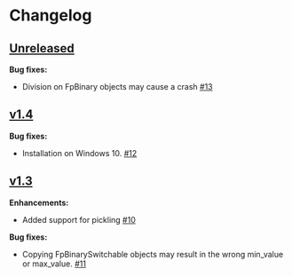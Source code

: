 # Changelog

## [Unreleased](https://github.com/smlgit/fpbinary/tree/HEAD)
**Bug fixes:**

- Division on FpBinary objects may cause a crash [#13](//github.com/smlgit/fpbinary/issues/13)

## [v1.4](//github.com/smlgit/fpbinary/releases/tag/v1.4)
**Bug fixes:**

- Installation on Windows 10. [#12](//github.com/smlgit/fpbinary/issues/12)

## [v1.3](//github.com/smlgit/fpbinary/releases/tag/v1.3)

**Enhancements:**

- Added support for pickling [#10](//github.com/smlgit/fpbinary/issues/10)

**Bug fixes:**

- Copying FpBinarySwitchable objects may result in the wrong min_value or max_value. [#11](//github.com/smlgit/fpbinary/issues/11)
